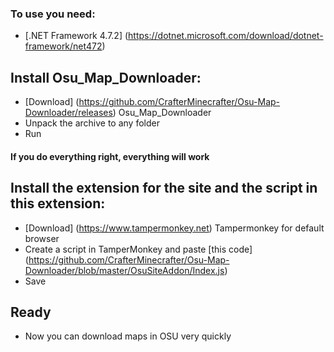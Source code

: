 ### To use you need:
- [.NET Framework 4.7.2] (https://dotnet.microsoft.com/download/dotnet-framework/net472)



## Install Osu_Map_Downloader:

- [Download] (https://github.com/CrafterMinecrafter/Osu-Map-Downloader/releases) Osu_Map_Downloader
- Unpack the archive to any folder
- Run
#### If you do everything right, everything will work

## Install the extension for the site and the script in this extension:
- [Download] (https://www.tampermonkey.net) Tampermonkey for default browser
- Create a script in TamperMonkey and paste [this code] (https://github.com/CrafterMinecrafter/Osu-Map-Downloader/blob/master/OsuSiteAddon/Index.js)
- Save
## Ready
- Now you can download maps in OSU very quickly